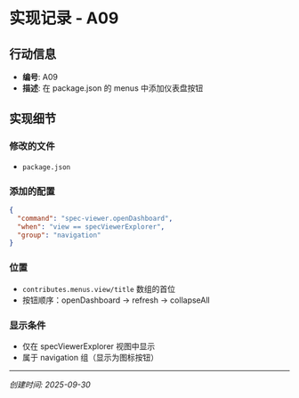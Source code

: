 # 实现记录 - A09

## 行动信息
- **编号**: A09
- **描述**: 在 package.json 的 menus 中添加仪表盘按钮

## 实现细节

### 修改的文件
- `package.json`

### 添加的配置
```json
{
  "command": "spec-viewer.openDashboard",
  "when": "view == specViewerExplorer",
  "group": "navigation"
}
```

### 位置
- `contributes.menus.view/title` 数组的首位
- 按钮顺序：openDashboard → refresh → collapseAll

### 显示条件
- 仅在 specViewerExplorer 视图中显示
- 属于 navigation 组（显示为图标按钮）

---
*创建时间: 2025-09-30*